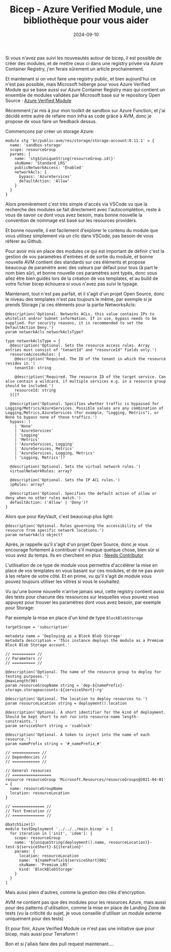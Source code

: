 ﻿---
layout: post
title: Bicep - Azure Verified Module, une bibliothèque pour vous aider
date: 2024-09-10
categories: [ "Azure", "Bicep" ]
githubcommentIdtoreplace: 
---

Si vous n'avez pas suivi les nouveautés autour de bicep, il est possible de créer des modules, et de mettre ceux ci dans une registry privée via Azure Container Registry, j'en ferais sûrement un article prochainement.

Et maintenant si on veut faire une registry public, et bien aujourd'hui ce n'est pas possible, mais Microsoft héberge pour vous Azure Verified Module qui se base aussi sur Azure Container Registry mais qui contient un ensemble de modules validées par Microsoft basé sur le repository Open Source : [Azure Verified Module](https://github.com/Azure/bicep-registry-modules)

Récemment j'ai mis à jour mon toolkit de sandbox sur Azure Function, et j'ai décidé entre autre de refaire mon infra as code grâce à AVM, donc je propose de vous faire un feedback dessus.

Commençons par créer un storage Azure:

```bicep
module stg 'br/public:avm/res/storage/storage-account:0.11.1' = {
  name: 'sandbox-storage'
  scope: resourceGroup
  params: {
    name: 'stg${uniqueString(resourceGroup.id)}'
    skuName: 'Standard_LRS'
    publicNetworkAccess: 'Enabled'
    networkAcls: {
      bypass: 'AzureServices'
      defaultAction: 'Allow'
    }
  }
}
```

Alors premièrement c'est très simple d'accès via VSCode vu que la recherche des modules se fait directement avec l'autocomplétion, reste à vous de savoir ce dont vous avez besoin, mais bonne nouvelle la convention de nommage est basé sur les resources providers.

Et bonne nouvelle, il est facilement d'explorer le contenu du module que vous utilisez simplement via un clic dans VSCode, pas besoin de vous référer au Github.

Pour avoir mis en place des modules ce qui est important de définir c'est la gestion de vos paramètres d'entrées et de sortie du module, et bonne nouvelle AVM contient des standards sur ces éléments et propose beaucoup de paramètre avec des valeurs par défaut pour tous (à part le nom bien sûr), et bonne nouvelle ces paramètres sont typés, donc vous allez être bien guidés lors de la création de vos templates, et au build de votre fichier bicep échouera si vous n'avez pas suivi le typage.

Maintenant, tout n'est pas parfait, et il s'agit d'un projet Open Source, donc le niveau des templates n'est pas toujours le même, par exemple si je prends Storage j'ai ces éléments pour la partie NetworksAcls:

```bicep
@description('Optional. Networks ACLs, this value contains IPs to whitelist and/or Subnet information. If in use, bypass needs to be supplied. For security reasons, it is recommended to set the DefaultAction Deny.')
param networkAcls networkAclsType?

type networkAclsType = {
  @description('Optional. Sets the resource access rules. Array entries must consist of "tenantId" and "resourceId" fields only.')
  resourceAccessRules: {
    @description('Required. The ID of the tenant in which the resource resides in.')
    tenantId: string

    @description('Required. The resource ID of the target service. Can also contain a wildcard, if multiple services e.g. in a resource group should be included.')
    resourceId: string
  }[]?

  @description('Optional. Specifies whether traffic is bypassed for Logging/Metrics/AzureServices. Possible values are any combination of Logging,Metrics,AzureServices (For example, "Logging, Metrics"), or None to bypass none of those traffics.')
  bypass: (
    | 'None'
    | 'AzureServices'
    | 'Logging'
    | 'Metrics'
    | 'AzureServices, Logging'
    | 'AzureServices, Metrics'
    | 'AzureServices, Logging, Metrics'
    | 'Logging, Metrics')?

  @description('Optional. Sets the virtual network rules.')
  virtualNetworkRules: array?

  @description('Optional. Sets the IP ACL rules.')
  ipRules: array?

  @description('Optional. Specifies the default action of allow or deny when no other rules match.')
  defaultAction: ('Allow' | 'Deny')?
}
```

Alors que pour KeyVault, c'est beaucoup plus light:

```bicep
@description('Optional. Rules governing the accessibility of the resource from specific network locations.')
param networkAcls object?
```

Après, je rappelle qu'il s'agit d'un projet Open Source, donc je vous encourage fortement à contribuer s'il manque quelque chose, bien sûr si vous avez du temps. Ils en cherchent en plus : [Needs Contributor](https://github.com/Azure/Azure-Verified-Modules/issues?q=is:issue+label:%22Needs:+Module+Contributor+:mega:%22+)

L'utilisation de ce type de module vous permettra d'accélérer la mise en place de vos templates en vous basant sur ces modules, et de ne pas avoir à les refaire de votre côté.
Et en prime, vu qu'il s'agit de module vous pouvez toujours utiliser les vôtres si vous le souhaitez.

Vu qu'une bonne nouvelle n'arrive jamais seul, cette registry contient aussi des tests pour chacune des ressources sur lesquelles vous pouvez vous appuyez pour trouver les paramètres dont vous avez besoin, par exemple pour Storage:

Par exemple la mise en place d'un kind de type `BlockBlobStorage`

```bicep
targetScope = 'subscription'

metadata name = 'Deploying as a Block Blob Storage'
metadata description = 'This instance deploys the module as a Premium Block Blob Storage account.'

// ========== //
// Parameters //
// ========== //

@description('Optional. The name of the resource group to deploy for testing purposes.')
@maxLength(90)
param resourceGroupName string = 'dep-${namePrefix}-storage.storageaccounts-${serviceShort}-rg'

@description('Optional. The location to deploy resources to.')
param resourceLocation string = deployment().location

@description('Optional. A short identifier for the kind of deployment. Should be kept short to not run into resource-name length-constraints.')
param serviceShort string = 'ssablock'

@description('Optional. A token to inject into the name of each resource.')
param namePrefix string = '#_namePrefix_#'

// ============ //
// Dependencies //
// ============ //

// General resources
// =================
resource resourceGroup 'Microsoft.Resources/resourceGroups@2021-04-01' = {
  name: resourceGroupName
  location: resourceLocation
}

// ============== //
// Test Execution //
// ============== //

@batchSize(1)
module testDeployment '../../../main.bicep' = [
  for iteration in ['init', 'idem']: {
    scope: resourceGroup
    name: '${uniqueString(deployment().name, resourceLocation)}-test-${serviceShort}-${iteration}'
    params: {
      location: resourceLocation
      name: '${namePrefix}${serviceShort}001'
      skuName: 'Premium_LRS'
      kind: 'BlockBlobStorage'
    }
  }
]
```

Mais aussi plein d'autres, comme la gestion des clés d'encryption.

AVM ne contient pas que des modules pour les resources Azure, mais aussi pour des patterns d'utilisation, comme la mise en place de Landing Zone de tests (vu la criticité du sujet, je vous conseille d'utiliser un module externe uniquement pour des tests)

Et pour finir, Azure Verified Module ce n'est pas une initiative que pour bicep, mais aussi pour Terraform !

Bon et si j'allais faire des pull request maintenant....
